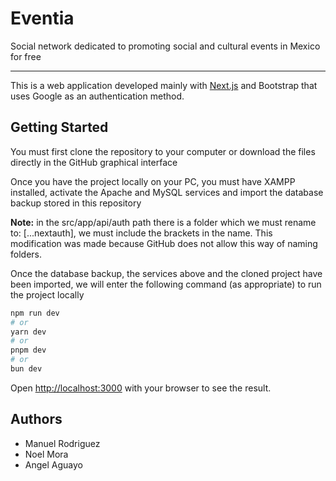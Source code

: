 # Eventia 

Social network dedicated to promoting social and cultural events in Mexico for free

---

This is a web application developed mainly with [Next.js](https://nextjs.org) and Bootstrap that uses Google as an authentication method.

## Getting Started

You must first clone the repository to your computer or download the files directly in the GitHub graphical interface

Once you have the project locally on your PC, you must have XAMPP installed, activate the Apache and MySQL services and import the database backup stored in this repository

**Note:** in the src/app/api/auth path there is a folder which we must rename to: [...nextauth], we must include the brackets in the name. This modification was made because GitHub does not allow this way of naming folders.

Once the database backup, the services above and the cloned project have been imported, we will enter the following command (as appropriate) to run the project locally

```bash
npm run dev
# or
yarn dev
# or
pnpm dev
# or
bun dev
```

Open [http://localhost:3000](http://localhost:3000) with your browser to see the result.

## Authors
* Manuel Rodriguez
* Noel Mora
* Angel Aguayo

